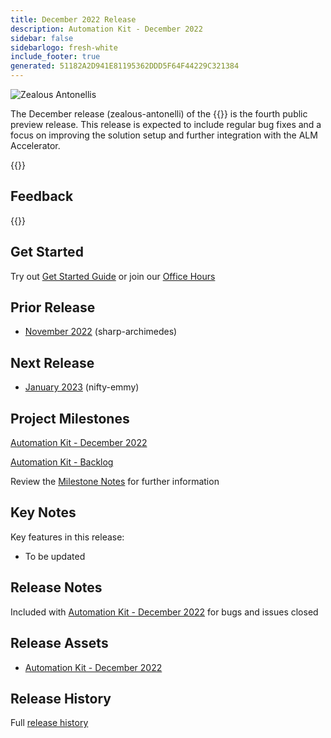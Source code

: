 ```yaml
---
title: December 2022 Release
description: Automation Kit - December 2022
sidebar: false
sidebarlogo: fresh-white
include_footer: true
generated: 51182A2D941E81195362DDD5F64F44229C321384
---
```


<div class="optional">

![Zealous Antonellis](/images/zealous-antonelli.png)

The December release (zealous-antonelli) of the {{<product-name>}} is the fourth public preview release. This release is expected to include regular bug fixes and a focus on improving the solution setup and further integration with the ALM Accelerator.

</div>

<div class="optional">

{{<presentationStyles>}}

## Feedback

{{<questions name="/releases/december-2022.json" completed="Thank you for providing feedback" showNavigationButtons=false >}}

</div>

<div class="optional">

## Get Started

Try out [Get Started Guide](/en-gb/get-started) or join our [Office Hours](/en-gb/office-hours)

## Prior Release

- [November 2022](/en-gb/releases/november-2022) (sharp-archimedes)

## Next Release

- [January 2023](/en-gb/releases/january-2023) (nifty-emmy)

## Project Milestones

[Automation Kit - December 2022](https://github.com/orgs/microsoft/projects/486/views/5)

[Automation Kit - Backlog](https://github.com/orgs/microsoft/projects/486/views/1)

Review the [Milestone Notes](/en-gb/releases/milestones) for further information

## Key Notes

Key features in this release:

- To be updated

## Release Notes

Included with [Automation Kit - December 2022](https://github.com/microsoft/powercat-automation-kit/releases/tag/AutomationKit-December2022) for bugs and issues closed

## Release Assets

- [Automation Kit - December 2022](https://github.com/microsoft/powercat-automation-kit/releases/tag/AutomationKit-December2022)

## Release History

Full [release history](/en-gb/releases)

</div>
